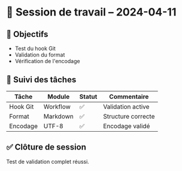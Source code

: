 # 🧭 Session de travail – 2024-04-11

## 🎯 Objectifs
- Test du hook Git
- Validation du format
- Vérification de l'encodage

## 📌 Suivi des tâches

| Tâche | Module | Statut | Commentaire |
|-------|--------|--------|-------------|
| Hook Git | Workflow | ✅ | Validation active |
| Format | Markdown | ✅ | Structure correcte |
| Encodage | UTF-8 | ✅ | Encodage validé |

## ✅ Clôture de session
Test de validation complet réussi. 

